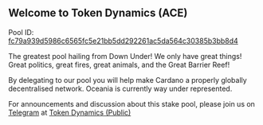## Welcome to Token Dynamics (ACE)

Pool ID: [fc79a939d5986c6565fc5e21bb5dd292261ac5da564c30385b3bb8d4](https://pooltool.io/pool/fc79a939d5986c6565fc5e21bb5dd292261ac5da564c30385b3bb8d4/epochs)

The greatest pool hailing from Down Under! We only have great things! Great politics, great fires, great animals, and the Great Barrier Reef!

By delegating to our pool you will help make Cardano a properly globally decentralised network. Oceania is currently way under represented.


For announcements and discussion about this stake pool, please join us on [Telegram](https://telegram.org/) at [Token Dynamics (Public)](https://t.me/TokenDynamics)
